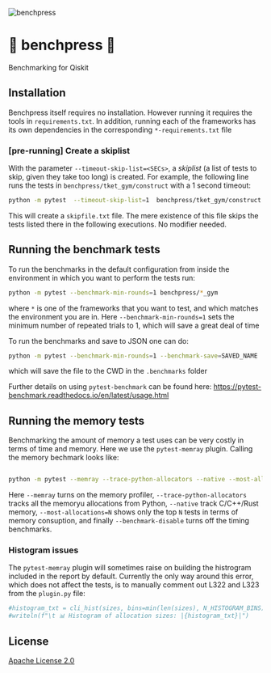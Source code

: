 ![benchpress](https://media.github.ibm.com/user/152294/files/d93c265c-44c1-4a5d-82bd-494342ede900)


# :construction: benchpress :construction:
Benchmarking for Qiskit

## Installation

Benchpress itself requires no installation.  However running it requires the tools in `requirements.txt`.  In addition, running each of the frameworks has its own dependencies in the corresponding `*-requirements.txt` file

### [pre-running] Create a skiplist

With the parameter `--timeout-skip-list=<SECs>`, a  *skiplist* (a list of tests to skip, given they take too long) is created.
For example, the following line runs the tests in `benchpress/tket_gym/construct` with a 1 second timeout:

```bash
python -m pytest  --timeout-skip-list=1  benchpress/tket_gym/construct
```

This will create a `skipfile.txt` file.
The mere existence of this file skips the tests listed there in the following executions.
No modifier needed.

## Running the benchmark tests

To run the benchmarks in the default configuration from inside the environment in which you want to perform the tests run:

```bash
python -m pytest --benchmark-min-rounds=1 benchpress/*_gym
```
where `*` is one of the frameworks that you want to test, and which matches the environment you are in.  Here `--benchmark-min-rounds=1` sets the minimum number of repeated trials to 1, which will save a great deal of time

To run the benchmarks and save to JSON one can do:

```bash
python -m pytest --benchmark-min-rounds=1 --benchmark-save=SAVED_NAME  benchpress/*_gym
```
which will save the file to the CWD in the `.benchmarks` folder

Further details on using `pytest-benchmark` can be found here: https://pytest-benchmark.readthedocs.io/en/latest/usage.html


## Running the memory tests

Benchmarking the amount of memory a  test uses can be very costly in terms of time and memory.  Here we use the `pytest-memray` plugin.  Calling the memory bechmark looks like:

```bash

python -m pytest --memray --trace-python-allocators --native --most-allocations=100 --benchmark-disable benchpress/*_gym
```

Here `--memray` turns on the memory profiler, `--trace-python-allocators` tracks all the memoryu allocations from Python, `--native` track C/C++/Rust memory, `--most-allocations=N` shows only the top `N` tests in terms of memory consuption, and finally `--benchmark-disable` turns off the timing benchmarks.

### Histogram issues

The `pytest-memray` plugin will sometimes raise on building the histrogram included in the report by default.  Currently the only way around this error, which does not affect the tests, is to manually comment out L322 and L323 from the `plugin.py` file:

```python
#histogram_txt = cli_hist(sizes, bins=min(len(sizes), N_HISTOGRAM_BINS))
#writeln(f"\t 📊 Histogram of allocation sizes: |{histogram_txt}|")
```

## License

[Apache License 2.0](LICENSE.txt)

